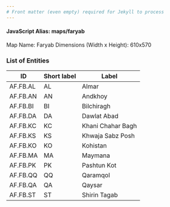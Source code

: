 ```yaml
---
# Front matter (even empty) required for Jekyll to process
---
```


#### JavaScript Alias: maps/faryab

Map Name: Faryab
Dimensions (Width x Height): 610x570





### List of Entities

ID | Short label | Label
---|---|---|
AF.FB.AL|AL|Almar
AF.FB.AN|AN|Andkhoy
AF.FB.BI|BI|Bilchiragh
AF.FB.DA|DA|Dawlat Abad
AF.FB.KC|KC|Khani Chahar Bagh
AF.FB.KS|KS|Khwaja Sabz Posh
AF.FB.KO|KO|Kohistan
AF.FB.MA|MA|Maymana
AF.FB.PK|PK|Pashtun Kot
AF.FB.QQ|QQ|Qaramqol
AF.FB.QA|QA|Qaysar
AF.FB.ST|ST|Shirin Tagab